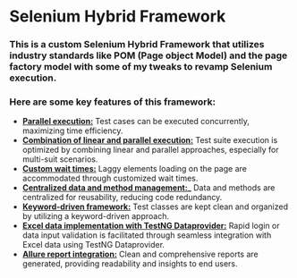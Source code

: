 # Selenium Hybrid Framework

### This is a custom Selenium Hybrid Framework that utilizes industry standards like POM (Page object Model) and the page factory model with some of my tweaks to revamp Selenium execution.
### Here are some key features of this framework:

* **[Parallel execution:]()** Test cases can be executed concurrently, maximizing time efficiency.
* **[Combination of linear and parallel execution:]()** Test suite execution is optimized by combining linear and parallel approaches, especially for multi-suit scenarios.
* **[Custom wait times:]()** Laggy elements loading on the page are accommodated through customized wait times.
* **[Centralized data and method management:]()_** Data and methods are centralized for reusability, reducing code redundancy.
* **[Keyword-driven framework:]()** Test classes are kept clean and organized by utilizing a keyword-driven approach.
* **[Excel data implementation with TestNG Dataprovider:]()** Rapid login or data input validation is facilitated through seamless integration with Excel data using TestNG Dataprovider.
* **[Allure report integration:]()** Clean and comprehensive reports are generated, providing readability and insights to end users.